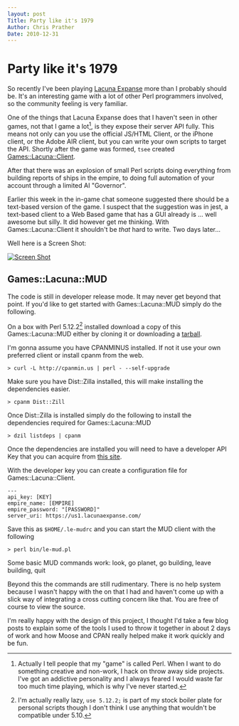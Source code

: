 ```yaml
---
layout: post
Title: Party like it's 1979
Author: Chris Prather
Date: 2010-12-31
---
```


# Party like it's 1979

So recently I've been playing [Lacuna Expanse](http://lacunaexpanse.com) more
than I probably should be. It's an interesting game with a lot of other Perl
programmers involved, so the community feeling is very familiar. 

One of the things that Lacuna Expanse does that I haven't seen in other games,
not that I game a lot[^1], is they expose their server API fully. This means
not only can you use the official JS/HTML Client, or the iPhone client, or the
Adobe AIR client, but you can write your own scripts to target the API.
Shortly after the game was formed, `tsee` created
[Games::Lacuna::Client](http://github.com/tsee/Games-Lacuna-Client).

After that there was an explosion of small Perl scripts doing everything from
building reports of ships in the empire, to doing full automation of your
account through a limited AI "Governor".

Earlier this week in the in-game chat someone suggested there should be a
text-based version of the game. I suspect that the suggestion was in jest, a
text-based client to a Web Based game that has a GUI already is ... well
awesome but silly. It did however get me thinking. With Games::Lacuna::Client
it shouldn't be *that* hard to write. Two days later... 

Well here is a Screen Shot:

<a href="https://skitch.com/perigrin/r8ft8/173x36"><img src="https://img.skitch.com/20101230-q9qftqfyy9hnegdp6g59tse9cr.medium.jpg" alt="Screen Shot" /></a>
## Games::Lacuna::MUD

The code is still in developer release mode. It may never get beyond that
point. If you'd like to get started with Games::Lacuna::MUD simply do the
following.

On a box with Perl 5.12.2[^2] installed download a copy of this Games::Lacuna::MUD
either by cloning it or downloading a
[tarball](https://github.com/Tamarou/games-lacuna-mud/tarball/master).

I'm gonna assume you have CPANMINUS installed. If not it use your own
preferred client or install cpanm from the web.

    > curl -L http://cpanmin.us | perl - --self-upgrade 

Make sure you have Dist::Zilla installed, this will make installing the dependencies easier.

    > cpanm Dist::Zill

Once Dist::Zilla is installed simply do the following to install the dependencies required for Games::Lacuna::MUD

    > dzil listdeps | cpanm

Once the dependencies are installed you will need to have a developer API
Key that you can acquire from 
[this site](https://us1.lacunaexpanse.com/apikey).

With the developer key you can create a configuration file for Games::Lacuna::Client. 

    ---
    api_key: [KEY]
    empire_name: [EMPIRE]
    empire_password: "[PASSWORD]"
    server_uri: https://us1.lacunaexpanse.com/

Save this as `$HOME/.le-mudrc` and you can start the MUD client with the following

    > perl bin/le-mud.pl

Some basic MUD commands work: look, go planet, go building, leave building, quit

Beyond this the commands are still rudimentary. There is no help system
because I wasn't happy with the on that I had and haven't come up with a slick
way of integrating a cross cutting concern like that. You are free of course
to view the source.

I'm really happy with the design of this project, I thought I'd take a few
blog posts to explain some of the tools I used to throw it together in about 2
days of work and how Moose and CPAN really helped make it work quickly and be
fun.


[^1]: Actually I tell people that my "game" is called Perl. When I want to do
something creative and non-work, I hack on throw away side projects. I've got
an addictive personality and I always feared I would waste far too much time
playing, which is why I've never started.

[^2]: I'm actually really lazy, `use 5.12.2;` is part of my stock boiler plate
for personal scripts though I don't think I use anything that wouldn't be
compatible under 5.10.